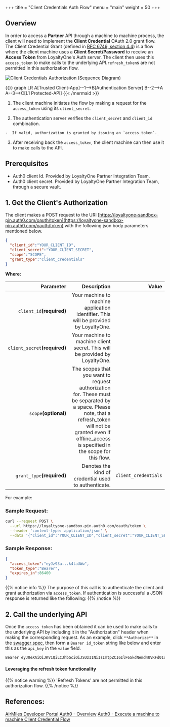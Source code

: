 +++
title = "Client Credentials Auth Flow"
menu = "main"
weight = 50
+++

## Overview
In order to access a **Partner** API through a machine to machine process, the client will need to implement the
**Client Credential** OAuth 2.0 grant flow. The Client Credential Grant
(defined in [RFC 6749, section 4.4](https://tools.ietf.org/html/rfc6749#section-4.4)) is a flow
where the client machine uses a **Client Secret/Password** to receive an **Access Token** from LoyaltyOne's Auth server. The client then uses this `access_token` to make calls to the underlying API.`refresh_token`s are not permitted in this authorization flow.

![Client Credentials Authorization (Sequence Diagram)](/images/client_credentials_authorization_flow.png)

{{<mermaid align="center">}}
graph LR
    A[Trusted Client-App]--1-->B[Authentication Server]
    B--2-->A
    A--3-->C[L1 Protected-API]
{{< /mermaid >}}

  1. The client machine initiates the flow by making a request for the `access_token` using its `client_secret`.

  2. The authentication server verifies the `client_secret` and `client_id` combination.

    - _If valid, authorization is granted by issuing an `access_token`._

  3. After receiving back the `access_token`, the client machine can then use it to make calls to the API.

## Prerequisites
+ Auth0 client Id. Provided by LoyaltyOne Partner Integration Team.
+ Auth0 client secret. Provided by LoyaltyOne Partner Integration Team, through a secure vault.

## 1. Get the Client's Authorization
The client makes a POST request to the URI [https://loyaltyone-sandbox-pin.auth0.com/oauth/token](https://loyaltyone-sandbox-pin.auth0.com/oauth/token) with the following json body parameters mentioned below.

```json
{
  "client_id":"YOUR_CLIENT_ID",
  "client_secret":"YOUR_CLIENT_SECRET",
  "scope":"SCOPE",
  "grant_type":"client_credentials"
}
```

**Where:**

|Parameter|Description|Value|
| ---------------:|----------------:|----------------:|
|```client_id```**(required)**|Your machine to machine application identifier. This will be provided by LoyaltyOne.||
|```client_secret```**(required)**|Your machine to machine client secret. This will be provided by LoyaltyOne.||
|```scope```**(optional)**|The scopes that you want to request authorization for. These must be separated by a space. Please note, that a refresh_token will not be granted even if offline_access is specified in the scope for this flow.||
|```grant_type```**(required)**|Denotes the kind of credential used to authenticate.|```client_credentials```|

For example:

### Sample Request:
```bash
curl --request POST \
  --url https://loyaltyone-sandbox-pin.auth0.com/oauth/token \
  --header 'content-type: application/json' \
  --data '{"client_id":"YOUR_CLIENT_ID","client_secret":"YOUR_CLIENT_SECRET","grant_type":"client_credentials", "scope":"read:appointments"}'
```

### Sample Response:
```json
{
  "access_token":"eyJz93a...k4laUWw",
  "token_type":"Bearer",
  "expires_in":86400
}
```

{{% notice info %}}
The purpose of this call is to authenticate the client and grant authorization via `access_token`. If authentication is successful a JSON response is returned like the following:
{{% /notice %}}

 ## 2. Call the underlying API
Once the `access_token` has been obtained it can be used to make calls to the underlying API by including it in
the "Authorization" header when making the corresponding request.
As an example, click `**Authorize**` in the [swagger spec](http://developer.airmiles.ca/member-banner/docs/swagger.html?url=https://sandbox.api.loyalty.com/v1/api-docs#/Member), then form a `Bearer id_token` string like below and enter this as the `api_key` in the `value` field.

```html
Bearer eyJ0eXAiOiJKV1QiLCJhbGciOiJSUzI1NiIsImtpZCI6IlF6SkdNemd4UVRFd01qVXhNRGszUXpVelEwSkVPREEyUVVKRU16UkVPVGxCUWpORk1EaEVNQSJ9.eyJpc3MiOiJodHRwczovL2xveWFsdHlvbmUtZGV2LmF1dGgwLmNvbS8iLCJzdWIiOiJhdXRoMHx0ZXN0NTY3QGdtYWlsLmNvbSIsImF1ZCI6WyJodHRwczovL2xveWFsdHlvbmUtZGV2LmF1dGgwLmNvbS91c2VyaW5mbyJdLCJhenAiOiJjbGlHeHFXTkZPeWZmNGJINEtydUNDRkVrbUhyQ1NLUiIsImV4cCI6MTQ4NDYzODcxNCwiaWF0IjoxNDg0NjAyNzE0LCJzY29wZSI6Im9wZW5pZCJ9.LSGfN8TRQZTjeeEp_J_7rb2H2m91Pf-zU9UfHzHbd-rb_htlR3sEhZ2wP0s6l8kCiA8xuEcCR89mnDn0g52lKzrsre-TbGsJWKI1Adf7dmBzj7B_JAHw5MrrMQfPS4HmylJczsDzXWKtpRgbTr5ygg3TYBVgjTZU_Cd-NHd4F1VI6FUfYMLOfRpKm-NIlOTeHgOcsAd8ZyAyTk9SkbnWc0g9Ehh0nBaJ4hYimEYB6k26K64uIXNj4gYBhdfBmzH7W0jGBfQ4coVojh_-guP8Ii1p09AmXEQyv6abpMHNTSe7749kSa76zTu8-Sg8OsXPjbzRYFzqXWI5sAmw_8o5kQ
```

#### Leveraging the refresh token functionality

{{% notice warning %}}
'Refresh Tokens' are not permitted in this authorization flow.
{{% /notice %}}

## References:
[AirMiles Developer Portal](http://developer.airmiles.ca/authorization.html)
[Auth0 - Overview](https://auth0.com/docs/getting-started/overview)
[Auth0 - Execute a machine to machine Client Credential Flow](https://auth0.com/docs/applications/machine-to-machine)
